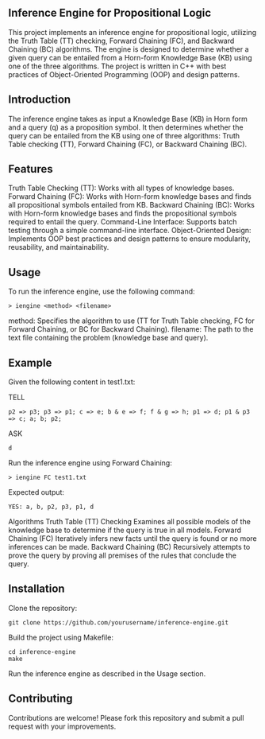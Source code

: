 
## Inference Engine for Propositional Logic
This project implements an inference engine for propositional logic, utilizing the Truth Table (TT) checking, Forward Chaining (FC), and Backward Chaining (BC) algorithms. The engine is designed to determine whether a given query can be entailed from a Horn-form Knowledge Base (KB) using one of the three algorithms. The project is written in C++ with best practices of Object-Oriented Programming (OOP) and design patterns.

## Introduction
The inference engine takes as input a Knowledge Base (KB) in Horn form and a query (q) as a proposition symbol. It then determines whether the query can be entailed from the KB using one of three algorithms: Truth Table checking (TT), Forward Chaining (FC), or Backward Chaining (BC).

## Features
Truth Table Checking (TT): Works with all types of knowledge bases.
Forward Chaining (FC): Works with Horn-form knowledge bases and finds all propositional symbols entailed from KB.
Backward Chaining (BC): Works with Horn-form knowledge bases and finds the propositional symbols required to entail the query.
Command-Line Interface: Supports batch testing through a simple command-line interface.
Object-Oriented Design: Implements OOP best practices and design patterns to ensure modularity, reusability, and maintainability.

## Usage
To run the inference engine, use the following command:
```
> iengine <method> <filename>
```
method: Specifies the algorithm to use (TT for Truth Table checking, FC for Forward Chaining, or BC for Backward Chaining).
filename: The path to the text file containing the problem (knowledge base and query).

## Example
Given the following content in test1.txt:

TELL
```
p2 => p3; p3 => p1; c => e; b & e => f; f & g => h; p1 => d; p1 & p3 => c; a; b; p2;
```
ASK
```
d
```

Run the inference engine using Forward Chaining:
```
> iengine FC test1.txt
```
Expected output:
```
YES: a, b, p2, p3, p1, d
```
Algorithms
Truth Table (TT) Checking
Examines all possible models of the knowledge base to determine if the query is true in all models.
Forward Chaining (FC)
Iteratively infers new facts until the query is found or no more inferences can be made.
Backward Chaining (BC)
Recursively attempts to prove the query by proving all premises of the rules that conclude the query.

## Installation
Clone the repository:
```
git clone https://github.com/yourusername/inference-engine.git
```
Build the project using Makefile:
```
cd inference-engine
make
```
Run the inference engine as described in the Usage section.

## Contributing
Contributions are welcome! Please fork this repository and submit a pull request with your improvements.

